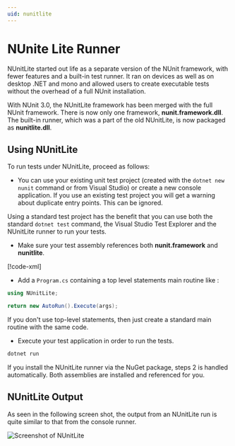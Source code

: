 ```yaml
---
uid: nunitlite
---
```


# NUnite Lite Runner

NUnitLite started out life as a separate version of the NUnit framework, with fewer features and a built-in test runner.
It ran on devices as well as on desktop .NET and mono and allowed users to create executable tests without the overhead
of a full NUnit installation.

With NUnit 3.0, the NUnitLite framework has been merged with the full NUnit framework. There is now only one framework,
**nunit.framework.dll**. The built-in runner, which was a part of the old NUnitLite, is now packaged as
**nunitlite.dll**.

## Using NUnitLite

To run tests under NUnitLite, proceed as follows:

* You can use your existing unit test project (created with the `dotnet new nunit` command or from Visual Studio) or
 create a new console application.  If you use an existing test project you will get a warning about duplicate entry points. This can be ignored.

Using a standard test project has the benefit that you can use both the standard `dotnet test` command, the Visual Studio
 Test Explorer and the NUnitLite runner to run your tests.

* Make sure your test assembly references both **nunit.framework** and **nunitlite**.

[!code-xml[](~/snippets/Snippets.NUnitLite/Snippets.NUnitLite.csproj#L14-19)]

* Add a `Program.cs` containing a top level statements main routine like :

```csharp
using NUnitLite;

return new AutoRun().Execute(args);
```

If you don't use top-level statements, then just create a standard main routine with the same code.

* Execute your test application in order to run the tests.

```cmd
dotnet run
```

If you install the NUnitLite runner via the NuGet package, steps 2 is handled automatically. Both assemblies are
installed and referenced for you.

## NUnitLite Output

As seen in the following screen shot, the output from an NUnitLite run is quite similar to that from the console runner.

![Screenshot of NUnitLite](~/images/nunitlite-mock.png)
